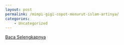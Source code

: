 ```yaml
---
layout: post
permalink: /mimpi-gigi-copot-menurut-islam-artinya/
categories:
    - Uncategorized
---
```


[Baca Selengkapnya](/03)